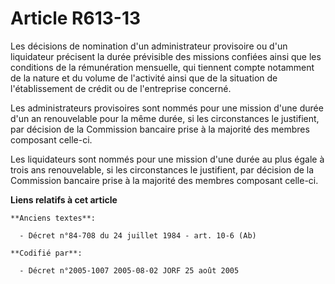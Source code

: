 # Article R613-13

Les décisions de nomination d'un administrateur provisoire ou d'un liquidateur précisent la durée prévisible des missions
confiées ainsi que les conditions de la rémunération mensuelle, qui tiennent compte notamment de la nature et du volume de
l'activité ainsi que de la situation de l'établissement de crédit ou de l'entreprise concerné.

Les administrateurs provisoires sont nommés pour une mission d'une durée d'un an renouvelable pour la même durée, si les
circonstances le justifient, par décision de la Commission bancaire prise à la majorité des membres composant celle-ci.

Les liquidateurs sont nommés pour une mission d'une durée au plus égale à trois ans renouvelable, si les circonstances le
justifient, par décision de la Commission bancaire prise à la majorité des membres composant celle-ci.

**Liens relatifs à cet article**

	**Anciens textes**:

	  - Décret n°84-708 du 24 juillet 1984 - art. 10-6 (Ab)

	**Codifié par**:

	  - Décret n°2005-1007 2005-08-02 JORF 25 août 2005
